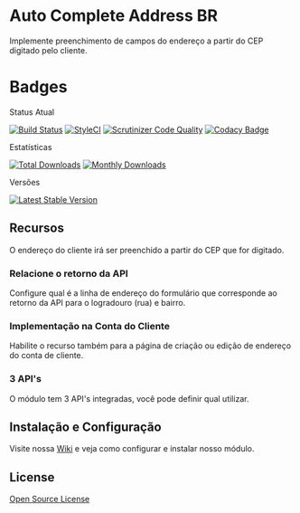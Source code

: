 # Auto Complete Address BR

Implemente preenchimento de campos do endereço a partir do CEP digitado pelo cliente.

# Badges

Status Atual

[![Build Status](https://app.travis-ci.com/elisei/auto-complete-address-br.svg?branch=Magento%402.3)](https://app.travis-ci.com/elisei/auto-complete-address-br)
[![StyleCI](https://github.styleci.io/repos/432324539/shield?branch=Magento@2.3)](https://github.styleci.io/repos/432324539?branch=Magento@2.3)
[![Scrutinizer Code Quality](https://scrutinizer-ci.com/g/elisei/auto-complete-address-br/badges/quality-score.png?b=Magento%402.3)](https://scrutinizer-ci.com/g/elisei/auto-complete-address-br/)
[![Codacy Badge](https://app.codacy.com/project/badge/Grade/939d6dc3ac134fb384b67075bda95022)](https://www.codacy.com/gh/elisei/auto-complete-address-br/dashboard?utm_source=github.com&amp;utm_medium=referral&amp;utm_content=elisei/auto-complete-address-br&amp;utm_campaign=Badge_Grade)


Estatísticas

[![Total Downloads](https://poser.pugx.org/o2ti/auto-complete-address-br/downloads)](https://packagist.org/packages/o2ti/auto-complete-address-br)
[![Monthly Downloads](https://poser.pugx.org/o2ti/auto-complete-address-br/d/monthly)](https://packagist.org/packages/o2ti/auto-complete-address-br)

Versões

[![Latest Stable Version](https://poser.pugx.org/o2ti/auto-complete-address-br/v/stable)](https://packagist.org/packages/o2ti/auto-complete-address-br)

## Recursos

O endereço do cliente irá ser preenchido a partir do CEP que for digitado.

### Relacione o retorno da API

Configure qual é a linha de endereço do formulário que corresponde ao retorno da API para o logradouro (rua) e bairro.

### Implementação na Conta do Cliente

Habilite o recurso também para a página de criação ou edição de endereço do conta de cliente.

### 3 API's

O módulo tem 3 API's integradas, você pode definir qual utilizar.

## Instalação e Configuração

Visite nossa [Wiki](https://github.com/elisei/auto-complete-address-br/wiki) e veja como configurar e instalar nosso módulo.

## License

[Open Source License](LICENSE.txt)

